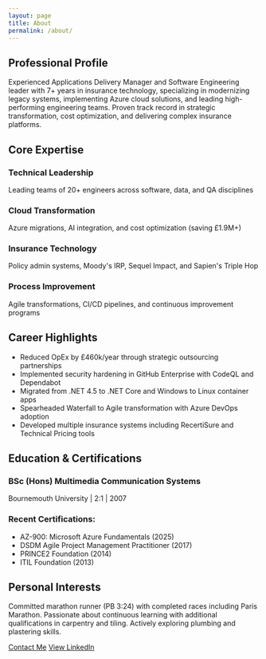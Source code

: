 ```yaml
---
layout: page
title: About
permalink: /about/
---
```


<div class="about-page">
  <section class="about-section">
    <h2>Professional Profile</h2>
    <p>Experienced Applications Delivery Manager and Software Engineering leader with 7+ years in insurance technology, specializing in modernizing legacy systems, implementing Azure cloud solutions, and leading high-performing engineering teams. Proven track record in strategic transformation, cost optimization, and delivering complex insurance platforms.</p>
  </section>

  <section class="about-section">
    <h2>Core Expertise</h2>
    <div class="expertise-grid">
      <div class="expertise-item">
        <h3>Technical Leadership</h3>
        <p>Leading teams of 20+ engineers across software, data, and QA disciplines</p>
      </div>
      <div class="expertise-item">
        <h3>Cloud Transformation</h3>
        <p>Azure migrations, AI integration, and cost optimization (saving £1.9M+)</p>
      </div>
      <div class="expertise-item">
        <h3>Insurance Technology</h3>
        <p>Policy admin systems, Moody's IRP, Sequel Impact, and Sapien's Triple Hop</p>
      </div>
      <div class="expertise-item">
        <h3>Process Improvement</h3>
        <p>Agile transformations, CI/CD pipelines, and continuous improvement programs</p>
      </div>
    </div>
  </section>

  <section class="about-section career-highlights">
    <h2>Career Highlights</h2>
    <ul>
      <li>Reduced OpEx by £460k/year through strategic outsourcing partnerships</li>
      <li>Implemented security hardening in GitHub Enterprise with CodeQL and Dependabot</li>
      <li>Migrated from .NET 4.5 to .NET Core and Windows to Linux container apps</li>
      <li>Spearheaded Waterfall to Agile transformation with Azure DevOps adoption</li>
      <li>Developed multiple insurance systems including RecertiSure and Technical Pricing tools</li>
    </ul>
  </section>

  <section class="about-section">
    <h2>Education & Certifications</h2>
    <div class="education-item">
      <h3>BSc (Hons) Multimedia Communication Systems</h3>
      <p>Bournemouth University | 2:1 | 2007</p>
    </div>
    <div class="certifications">
      <h3>Recent Certifications:</h3>
      <ul>
        <li>AZ-900: Microsoft Azure Fundamentals (2025)</li>
        <li>DSDM Agile Project Management Practitioner (2017)</li>
        <li>PRINCE2 Foundation (2014)</li>
        <li>ITIL Foundation (2013)</li>
      </ul>
    </div>
  </section>

  <section class="about-section">
    <h2>Personal Interests</h2>
    <p>Committed marathon runner (PB 3:24) with completed races including Paris Marathon. Passionate about continuous learning with additional qualifications in carpentry and tiling. Actively exploring plumbing and plastering skills.</p>
  </section>

  <div class="cta-buttons">
    <a href="/contact" class="btn-primary">Contact Me</a>
    <a href="https://www.linkedin.com/in/darren-stafford" target="_blank" class="btn-secondary">View LinkedIn</a>
  </div>

</div>
